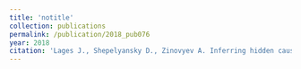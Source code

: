```yaml
---
title: 'notitle'
collection: publications
permalink: /publication/2018_pub076
year: 2018
citation: 'Lages J., Shepelyansky D., Zinovyev A. Inferring hidden causal relations between pathway members using reduced Google matrix of directed biological networks. 2018. PLoS One 13(1):e0190812.'
---
```

